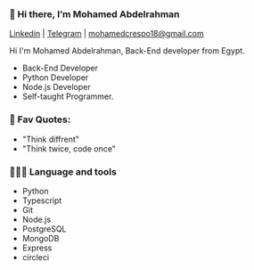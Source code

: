 ### 👋 Hi there, I’m Mohamed Abdelrahman
[Linkedin](https://www.linkedin.com/in/mohamedabdelrahman-back/) | [Telegram](https://t.me/mocrespo18) | mohamedcrespo18@gmail.com

Hi I'm Mohamed Abdelrahman, Back-End developer from Egypt.
- Back-End Developer
- Python Developer
- Node.js Developer
- Self-taught Programmer.




### 💎 Fav Quotes:
- "Think diffrent"
- "Think twice, code once"


### 👨🏻‍💻  Language and tools
- Python
- Typescript
- Git
- Node.js
- PostgreSQL
- MongoDB
- Express
- circleci
<!---
MoCrespo/MoCrespo is a ✨ special ✨ repository because its `README.md` (this file) appears on your GitHub profile.
You can click the Preview link to take a look at your changes.
--->
